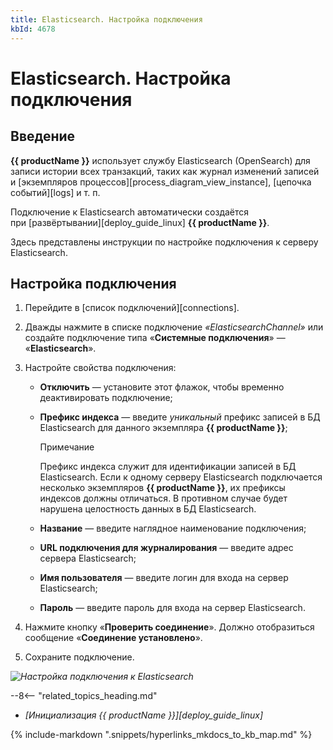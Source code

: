 ```yaml
---
title: Elasticsearch. Настройка подключения
kbId: 4678
---
```


# Elasticsearch. Настройка подключения

## Введение

**{{ productName }}** использует службу Elasticsearch (OpenSearch) для записи истории всех транзакций, таких как журнал изменений записей и [экземпляров процессов][process_diagram_view_instance], [цепочка событий][logs] и т. п.

Подключение к Elasticsearch автоматически создаётся при [развёртывании][deploy_guide_linux] **{{ productName }}**.

Здесь представлены инструкции по настройке подключения к серверу Elasticsearch.

## Настройка подключения

1. Перейдите в [список подключений][connections].
2. Дважды нажмите в списке подключение *«ElasticsearchChannel»* или создайте подключение типа «**Системные подключения**» — «**Elasticsearch**».
3. Настройте свойства подключения:

   - **Отключить** — установите этот флажок, чтобы временно деактивировать подключение;
   - **Префикс индекса** — введите *уникальный* префикс записей в БД Elasticsearch для данного экземпляра **{{ productName }}**;

     Примечание

     Префикс индекса служит для идентификации записей в БД Elasticsearch. Если к одному серверу Elasticsearch подключается несколько экземпляров **{{ productName }}**, их префиксы индексов должны отличаться. В противном случае будет нарушена целостность данных в БД Elasticsearch.
   - **Название** — введите наглядное наименование подключения;
   - **URL подключения для журналирования** — введите адрес сервера Elasticsearch;
   - **Имя пользователя** — введите логин для входа на сервер Elasticsearch;
   - **Пароль** — введите пароль для входа на сервер Elasticsearch.
4. Нажмите кнопку «**Проверить соединение**». Должно отобразиться сообщение «**Соединение установлено**».
5. Сохраните подключение.

_![Настройка подключения к Elasticsearch](/platform/v5.0/administration/connections_communication_routes/system_connections/img/elasticsearch_connection_settings.png)_

--8<-- "related_topics_heading.md"

- *[Инициализация {{ productName }}][deploy_guide_linux]*

{% include-markdown ".snippets/hyperlinks_mkdocs_to_kb_map.md" %}
